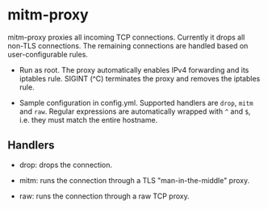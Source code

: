 # mitm-proxy

mitm-proxy proxies all incoming TCP connections.  Currently it drops all non-TLS
connections.  The remaining connections are handled based on user-configurable
rules.

* Run as root.  The proxy automatically enables IPv4 forwarding and its iptables
  rule.  SIGINT (^C) terminates the proxy and removes the iptables rule.

* Sample configuration in config.yml.  Supported handlers are `drop`, `mitm` and
  `raw`.  Regular expressions are automatically wrapped with `^` and `$`, i.e.
  they must match the entire hostname.

## Handlers

* drop: drops the connection.

* mitm: runs the connection through a TLS "man-in-the-middle" proxy.

* raw: runs the connection through a raw TCP proxy.
